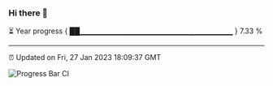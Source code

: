 ### Hi there 👋

⏳ Year progress { ██▁▁▁▁▁▁▁▁▁▁▁▁▁▁▁▁▁▁▁▁▁▁▁▁▁▁▁▁ } 7.33 %

---

⏰ Updated on Fri, 27 Jan 2023 18:09:37 GMT

![Progress Bar CI](https://github.com/Shyam-Makwana/GitHub-Actions-Demo/workflows/Progress%20Bar%20CI/badge.svg)
